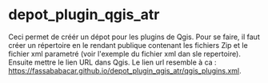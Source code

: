 # depot_plugin_qgis_atr
Ceci permet de créér un dépot pour les plugins de Qgis. Pour se faire, il faut créer un répertoire en le rendant publique contenant les fichiers Zip et le fichier xml parametré (voir l'exemple du fichier xml dan sle repertoire). Ensuite mettre le lien URL dans Qgis. Le lien url resemble à ca : https://fassababacar.github.io/depot_plugin_qgis_atr/qgis_plugins.xml.  
